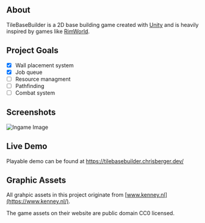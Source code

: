 ## About

TileBaseBuilder is a 2D base building game created with [Unity](https://unity.com/) and is heavily inspired by games like [RimWorld](https://store.steampowered.com/app/294100/RimWorld/).

## Project Goals

- [x] Wall placement system
- [x] Job queue
- [ ] Resource managment
- [ ] Pathfinding
- [ ] Combat system

## Screenshots

![Ingame Image](https://raw.githubusercontent.com/chr-ber/TileBaseBuilder/master/readme-files/game-screenshot-001.png)

## Live Demo

Playable demo can be found at https://tilebasebuilder.chrisberger.dev/

## Graphic Assets

All grahpic assets in this project originate from [www.kenney.nl](https://www.kenney.nl/).

The game assets on their website are public domain CC0 licensed.